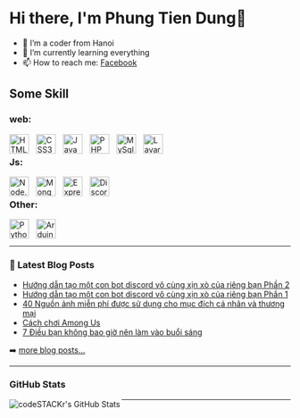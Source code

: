 # Hi there, I'm Phung Tien Dung👋 

- 🍁 I’m a coder from Hanoi
- 🌱 I’m currently learning everything
- 📫 How to reach me: [Facebook]


## Some Skill
### web:
<img align="left" alt="HTML5" width="35px" src="https://cdn.jsdelivr.net/gh/devicons/devicon/icons/html5/html5-original.svg" style="padding-right:10px;" />
<img align="left" alt="CSS3" width="35px" src="https://cdn.jsdelivr.net/gh/devicons/devicon/icons/css3/css3-original.svg" style="padding-right:10px;" />
<img align="left" alt="JavaScript" width="35px" src="https://cdn.jsdelivr.net/gh/devicons/devicon/icons/javascript/javascript-original.svg" style="padding-right:10px;" />
<img align="left" alt="PHP" width="35px" src="https://cdn.jsdelivr.net/gh/devicons/devicon/icons/php/php-original.svg" style="padding-right:10px;" />
<img align="left" alt="MySql" width="35px" src="https://cdn.jsdelivr.net/gh/devicons/devicon/icons/mysql/mysql-original-wordmark.svg" style="padding-right:10px;" />
<img align="left" alt="Lavarel" width="35px" src="https://cdn.jsdelivr.net/gh/devicons/devicon/icons/laravel/laravel-plain.svg" style="padding-right:10px;" />
<br>

### Js:
<img align="left" alt="Node.js" width="35px" src="https://cdn.jsdelivr.net/gh/devicons/devicon/icons/nodejs/nodejs-original.svg" style="padding-right:10px;" />
<img align="left" alt="MongoDB" width="35px" src="https://cdn.jsdelivr.net/gh/devicons/devicon/icons/mongodb/mongodb-original.svg" style="padding-right:10px;" />
<img align="left" alt="Express" width="35px" src="https://cdn.jsdelivr.net/gh/devicons/devicon/icons/express/express-original.svg" style="padding-right:10px;" />
<img align="left" alt="DiscordJs" width="35px" src="https://cdn.jsdelivr.net/gh/devicons/devicon/icons/discordjs/discordjs-original.svg" style="padding-right:10px;" />
<br>

### Other:
<img align="left" alt="Python" width="35px" src="https://cdn.jsdelivr.net/gh/devicons/devicon/icons/python/python-original.svg" style="padding-right:10px;" />
<img align="left" alt="Arduino" width="35px" src="https://cdn.jsdelivr.net/gh/devicons/devicon/icons/arduino/arduino-original.svg" style="padding-right:10px;" />

<br>
<br>

---

### 📕 Latest Blog Posts
<!-- BLOG-POST-LIST:START -->
- [Hướng dẫn tạo một con bot discord vô cùng xịn xò của riêng bạn Phần 2](https://tidungvn.blogspot.com/2022/04/huong-dan-tao-mot-con-bot-discord-vo_3.html)
- [Hướng dẫn tạo một con bot discord vô cùng xịn xò của riêng bạn Phần 1](https://tidungvn.blogspot.com/2022/04/huong-dan-tao-mot-con-bot-discord-vo.html)
- [40 Nguồn ảnh miễn phí được sử dụng cho mục đích cá nhân và thương mại](https://tidungvn.blogspot.com/2021/05/40-nguon-anh-mien-phi-uoc-su-dung-cho.html)
- [Cách chơi Among Us](https://tidungvn.blogspot.com/2021/02/cach-choi-among-us.html)
- [7 Điều bạn không bao giờ nên làm vào buổi sáng](https://tidungvn.blogspot.com/2021/01/7-ieu-ban-khong-bao-gio-nen-lam-vao.html)
<!-- BLOG-POST-LIST:END -->
➡️ [more blog posts...](https://tidvn.blogspot.com/)

---
 ### GitHub Stats
<img align="left" alt="codeSTACKr's GitHub Stats" src="https://github-readme-stats.vercel.app/api?username=tidvn&show_icons=true&hide_border=false&title_color=99ffcc&icon_color=FFE400&bg_color=09131B&text_color=ffffff&border_color=0c1a25" />

---
[Facebook]: https://www.facebook.com/TiDPR2.5/
[Link]: https://github.com/tidvn
